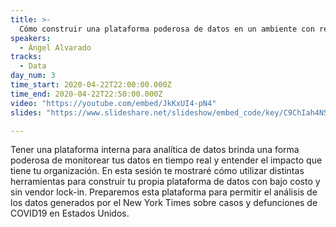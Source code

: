```yaml
---
title: >-
  Cómo construir una plataforma poderosa de datos en un ambiente con recursos restringidos
speakers:
  - Ángel Alvarado
tracks:
  - Data
day_num: 3
time_start: 2020-04-22T22:00:00.000Z
time_end: 2020-04-22T22:50:00.000Z
video: "https://youtube.com/embed/JkKxUI4-pN4"
slides: "https://www.slideshare.net/slideshow/embed_code/key/C9ChIah4NStbGC"

---
```


Tener una plataforma interna para analítica de datos brinda una forma poderosa de monitorear tus datos en tiempo real y entender el impacto que tiene tu organización. En esta sesión te mostraré cómo utilizar distintas herramientas para construir tu propia plataforma de datos con bajo costo y sin vendor lock-in. Preparemos esta plataforma para permitir el análisis de los datos generados por el New York Times sobre casos y defunciones de COVID19 en Estados Unidos.

